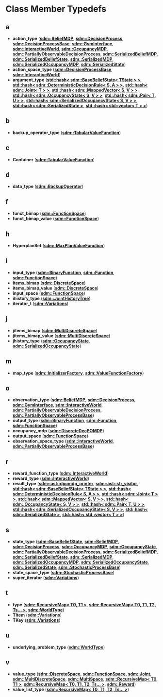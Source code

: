 
# Class Member Typedefs


## a

* **action\_type** ([**sdm::BeliefMDP**](classsdm_1_1BeliefMDP.md), [**sdm::DecisionProcess**](classsdm_1_1DecisionProcess.md), [**sdm::DecisionProcessBase**](classsdm_1_1DecisionProcessBase.md), [**sdm::GymInterface**](classsdm_1_1GymInterface.md), [**sdm::InteractiveWorld**](classsdm_1_1InteractiveWorld.md), [**sdm::OccupancyMDP**](classsdm_1_1OccupancyMDP.md), [**sdm::PartiallyObservableDecisionProcess**](classsdm_1_1PartiallyObservableDecisionProcess.md), [**sdm::SerializedBeliefMDP**](classsdm_1_1SerializedBeliefMDP.md), [**sdm::SerializedBeliefState**](classsdm_1_1SerializedBeliefState.md), [**sdm::SerializedMDP**](classsdm_1_1SerializedMDP.md), [**sdm::SerializedOccupancyMDP**](classsdm_1_1SerializedOccupancyMDP.md), [**sdm::SerializedState**](classsdm_1_1SerializedState.md))
* **action\_space\_type** ([**sdm::DecisionProcessBase**](classsdm_1_1DecisionProcessBase.md), [**sdm::InteractiveWorld**](classsdm_1_1InteractiveWorld.md))
* **argument\_type** ([**std::hash&lt; sdm::BaseBeliefState&lt; TState &gt; &gt;**](structstd_1_1hash_3_01sdm_1_1BaseBeliefState_3_01TState_01_4_01_4.md), [**std::hash&lt; sdm::DeterministicDecisionRule&lt; S, A &gt; &gt;**](structstd_1_1hash_3_01sdm_1_1DeterministicDecisionRule_3_01S_00_01A_01_4_01_4.md), [**std::hash&lt; sdm::Joint&lt; T &gt; &gt;**](structstd_1_1hash_3_01sdm_1_1Joint_3_01T_01_4_01_4.md), [**std::hash&lt; sdm::MappedVector&lt; S, V &gt; &gt;**](structstd_1_1hash_3_01sdm_1_1MappedVector_3_01S_00_01V_01_4_01_4.md), [**std::hash&lt; sdm::OccupancyState&lt; S, V &gt; &gt;**](structstd_1_1hash_3_01sdm_1_1OccupancyState_3_01S_00_01V_01_4_01_4.md), [**std::hash&lt; sdm::Pair&lt; T, U &gt; &gt;**](structstd_1_1hash_3_01sdm_1_1Pair_3_01T_00_01U_01_4_01_4.md), [**std::hash&lt; sdm::SerializedOccupancyState&lt; S, V &gt; &gt;**](structstd_1_1hash_3_01sdm_1_1SerializedOccupancyState_3_01S_00_01V_01_4_01_4.md), [**std::hash&lt; sdm::SerializedState &gt;**](structstd_1_1hash_3_01sdm_1_1SerializedState_01_4.md), [**std::hash&lt; std::vector&lt; T &gt; &gt;**](structstd_1_1hash_3_01std_1_1vector_3_01T_01_4_01_4.md))


## b

* **backup\_operator\_type** ([**sdm::TabularValueFunction**](classsdm_1_1TabularValueFunction.md))


## c

* **Container** ([**sdm::TabularValueFunction**](classsdm_1_1TabularValueFunction.md))


## d

* **data\_type** ([**sdm::BackupOperator**](classsdm_1_1BackupOperator.md))


## f

* **funct\_bimap** ([**sdm::FunctionSpace**](classsdm_1_1FunctionSpace.md))
* **funct\_bimap\_value** ([**sdm::FunctionSpace**](classsdm_1_1FunctionSpace.md))


## h

* **HyperplanSet** ([**sdm::MaxPlanValueFunction**](classsdm_1_1MaxPlanValueFunction.md))


## i

* **input\_type** ([**sdm::BinaryFunction**](classsdm_1_1BinaryFunction.md), [**sdm::Function**](classsdm_1_1Function.md), [**sdm::FunctionSpace**](classsdm_1_1FunctionSpace.md))
* **items\_bimap** ([**sdm::DiscreteSpace**](classsdm_1_1DiscreteSpace.md))
* **items\_bimap\_value** ([**sdm::DiscreteSpace**](classsdm_1_1DiscreteSpace.md))
* **input\_space** ([**sdm::FunctionSpace**](classsdm_1_1FunctionSpace.md))
* **ihistory\_type** ([**sdm::JointHistoryTree**](classsdm_1_1JointHistoryTree.md))
* **iterator\_t** ([**sdm::Variations**](classsdm_1_1Variations.md))


## j

* **jitems\_bimap** ([**sdm::MultiDiscreteSpace**](classsdm_1_1MultiDiscreteSpace.md))
* **jitems\_bimap\_value** ([**sdm::MultiDiscreteSpace**](classsdm_1_1MultiDiscreteSpace.md))
* **jhistory\_type** ([**sdm::OccupancyState**](classsdm_1_1OccupancyState.md), [**sdm::SerializedOccupancyState**](classsdm_1_1SerializedOccupancyState.md))


## m

* **map\_type** ([**sdm::InitializerFactory**](classsdm_1_1InitializerFactory.md), [**sdm::ValueFunctionFactory**](classsdm_1_1ValueFunctionFactory.md))


## o

* **observation\_type** ([**sdm::BeliefMDP**](classsdm_1_1BeliefMDP.md), [**sdm::DecisionProcess**](classsdm_1_1DecisionProcess.md), [**sdm::GymInterface**](classsdm_1_1GymInterface.md), [**sdm::InteractiveWorld**](classsdm_1_1InteractiveWorld.md), [**sdm::PartiallyObservableDecisionProcess**](classsdm_1_1PartiallyObservableDecisionProcess.md), [**sdm::PartiallyObservableProcessBase**](classsdm_1_1PartiallyObservableProcessBase.md))
* **output\_type** ([**sdm::BinaryFunction**](classsdm_1_1BinaryFunction.md), [**sdm::Function**](classsdm_1_1Function.md), [**sdm::FunctionSpace**](classsdm_1_1FunctionSpace.md))
* **occupancy\_mdp** ([**sdm::DiscreteDecPOMDP**](classsdm_1_1DiscreteDecPOMDP.md))
* **output\_space** ([**sdm::FunctionSpace**](classsdm_1_1FunctionSpace.md))
* **observation\_space\_type** ([**sdm::InteractiveWorld**](classsdm_1_1InteractiveWorld.md), [**sdm::PartiallyObservableProcessBase**](classsdm_1_1PartiallyObservableProcessBase.md))


## r

* **reward\_function\_type** ([**sdm::InteractiveWorld**](classsdm_1_1InteractiveWorld.md))
* **reward\_type** ([**sdm::InteractiveWorld**](classsdm_1_1InteractiveWorld.md))
* **result\_type** ([**sdm::ast::dpomdp\_printer**](structsdm_1_1ast_1_1dpomdp__printer.md), [**sdm::ast::str\_visitor**](structsdm_1_1ast_1_1str__visitor.md), [**std::hash&lt; sdm::BaseBeliefState&lt; TState &gt; &gt;**](structstd_1_1hash_3_01sdm_1_1BaseBeliefState_3_01TState_01_4_01_4.md), [**std::hash&lt; sdm::DeterministicDecisionRule&lt; S, A &gt; &gt;**](structstd_1_1hash_3_01sdm_1_1DeterministicDecisionRule_3_01S_00_01A_01_4_01_4.md), [**std::hash&lt; sdm::Joint&lt; T &gt; &gt;**](structstd_1_1hash_3_01sdm_1_1Joint_3_01T_01_4_01_4.md), [**std::hash&lt; sdm::MappedVector&lt; S, V &gt; &gt;**](structstd_1_1hash_3_01sdm_1_1MappedVector_3_01S_00_01V_01_4_01_4.md), [**std::hash&lt; sdm::OccupancyState&lt; S, V &gt; &gt;**](structstd_1_1hash_3_01sdm_1_1OccupancyState_3_01S_00_01V_01_4_01_4.md), [**std::hash&lt; sdm::Pair&lt; T, U &gt; &gt;**](structstd_1_1hash_3_01sdm_1_1Pair_3_01T_00_01U_01_4_01_4.md), [**std::hash&lt; sdm::SerializedOccupancyState&lt; S, V &gt; &gt;**](structstd_1_1hash_3_01sdm_1_1SerializedOccupancyState_3_01S_00_01V_01_4_01_4.md), [**std::hash&lt; sdm::SerializedState &gt;**](structstd_1_1hash_3_01sdm_1_1SerializedState_01_4.md), [**std::hash&lt; std::vector&lt; T &gt; &gt;**](structstd_1_1hash_3_01std_1_1vector_3_01T_01_4_01_4.md))


## s

* **state\_type** ([**sdm::BaseBeliefState**](classsdm_1_1BaseBeliefState.md), [**sdm::BeliefMDP**](classsdm_1_1BeliefMDP.md), [**sdm::DecisionProcess**](classsdm_1_1DecisionProcess.md), [**sdm::OccupancyMDP**](classsdm_1_1OccupancyMDP.md), [**sdm::OccupancyState**](classsdm_1_1OccupancyState.md), [**sdm::PartiallyObservableDecisionProcess**](classsdm_1_1PartiallyObservableDecisionProcess.md), [**sdm::SerializedBeliefMDP**](classsdm_1_1SerializedBeliefMDP.md), [**sdm::SerializedBeliefState**](classsdm_1_1SerializedBeliefState.md), [**sdm::SerializedMDP**](classsdm_1_1SerializedMDP.md), [**sdm::SerializedOccupancyMDP**](classsdm_1_1SerializedOccupancyMDP.md), [**sdm::SerializedOccupancyState**](classsdm_1_1SerializedOccupancyState.md), [**sdm::SerializedState**](classsdm_1_1SerializedState.md), [**sdm::StochasticProcessBase**](classsdm_1_1StochasticProcessBase.md))
* **state\_space\_type** ([**sdm::StochasticProcessBase**](classsdm_1_1StochasticProcessBase.md))
* **super\_iterator** ([**sdm::Variations**](classsdm_1_1Variations.md))


## t

* **type** ([**sdm::RecursiveMap&lt; T0, T1 &gt;**](classsdm_1_1RecursiveMap_3_01T0_00_01T1_01_4.md), [**sdm::RecursiveMap&lt; T0, T1, T2, Ts... &gt;**](classsdm_1_1RecursiveMap_3_01T0_00_01T1_00_01T2_00_01Ts_8_8_8_01_4.md), [**sdm::WorldType**](structsdm_1_1WorldType.md))
* **TItem** ([**sdm::Variations**](classsdm_1_1Variations.md))
* **TKey** ([**sdm::Variations**](classsdm_1_1Variations.md))


## u

* **underlying\_problem\_type** ([**sdm::WorldType**](structsdm_1_1WorldType.md))


## v

* **value\_type** ([**sdm::DiscreteSpace**](classsdm_1_1DiscreteSpace.md), [**sdm::FunctionSpace**](classsdm_1_1FunctionSpace.md), [**sdm::Joint**](classsdm_1_1Joint.md), [**sdm::MultiDiscreteSpace**](classsdm_1_1MultiDiscreteSpace.md), [**sdm::MultiSpace**](classsdm_1_1MultiSpace.md), [**sdm::RecursiveMap&lt; T0, T1 &gt;**](classsdm_1_1RecursiveMap_3_01T0_00_01T1_01_4.md), [**sdm::RecursiveMap&lt; T0, T1, T2, Ts... &gt;**](classsdm_1_1RecursiveMap_3_01T0_00_01T1_00_01T2_00_01Ts_8_8_8_01_4.md), [**sdm::Reward**](classsdm_1_1Reward.md))
* **value\_list\_type** ([**sdm::RecursiveMap&lt; T0, T1, T2, Ts... &gt;**](classsdm_1_1RecursiveMap_3_01T0_00_01T1_00_01T2_00_01Ts_8_8_8_01_4.md))

